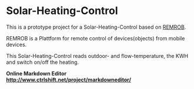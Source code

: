 # Solar-Heating-Control

This is a prototype project for a Solar-Heating-Control based on [REMROB].

REMROB is a Plattform for remote control of devices(objects) from mobile devices.


This Solar-Heating-Control reads outdoor- and flow-temperature, the KWH and switch on/off the heating.




[REMROB]: https://remrob.com/


**Online Markdown Editor http://www.ctrlshift.net/project/markdowneditor/**
